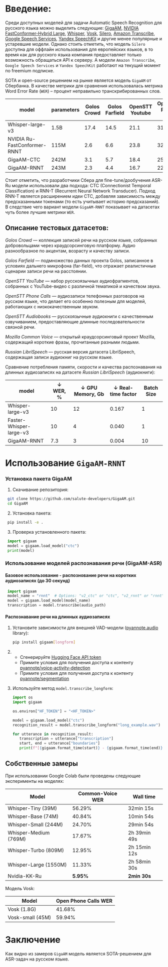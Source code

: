 # Введение:

Среди доступных моделей для задачи Automatic Speech Recognition для русского языка можно выделить следующие: [GigaAM](https://github.com/salute-developers/GigaAM), [NVIDIA FastConformer-Hybrid Large](https://huggingface.co/nvidia/stt_kk_ru_fastconformer_hybrid_large), [Whisper](https://github.com/openai/whisper), [Vosk](https://github.com/alphacep/vosk), [Silero](https://github.com/snakers4/silero-models), [Amazon Transcribe](https://aws.amazon.com/ru/transcribe/pricing/), [Google Speech Services](https://cloudfresh.com/ru/cloud-blog/google-speech-to-text-zachem-ispolzovat/), [Yandex SpeechKit](https://yandex.cloud/ru-kz/services/speechkit) и другие менее популярные и устаревшие модели. Однако стоить отметить, что модель `Silero` доступна для оффлайн использования для европейских языков, в то время как для русского языка компания предоставляет только возможность обращаться API к серверу. А модели `Amazon Transcribe`, `Google Speech Services` и `Yandex SpeechKit` работают на текущий момент по freemium подписке. 

SOTA и open-source решением на рынке является модель `GigaAM` от Сбербанка. В качестве метрики для сравнения использовалась метрика Word Error Rate (`WER`) – процент неправильно транскрибированных слов.

| model                        | parameters | Golos Crowd | Golos Farfield | OpenSTT Youtube | OpenSTT Phone calls | OpenSTT Audiobooks | Mozilla Common Voice | Russian LibriSpeech |
|------------------------------|------------|-------------|----------------|-----------------|---------------------|--------------------|----------------------|---------------------|
| Whisper-large-v3             | 1.5B       | 17.4        | 14.5           | 21.1            | 31.2                | 17.0               | 5.3                  | 9.0                 |
| NVIDIA Ru-FastConformer-RNNT | 115M       | 2.6         | 6.6            | 23.8            | 32.9                | 16.4               | 2.7                  | 11.6                |
| GigaAM-CTC                   | 242M       | 3.1         | 5.7            | 18.4            | 25.6                | 15.1               | 1.7                  | 8.1                 |
| GigaAM-RNNT                  | 243M       | 2.3         | 4.4            | 16.7            | 22.9                | 13.9               | 0.9                  | 7.4                 |

Стоит отметить, что разработчики Сбера для fine-tune/дообучения ASR-Ru модели использовали два подхода: CTC (Connectionist Temporal Classification) и RNN-T (Recurrent Neural Network Transducer). Подход RNN-T является расширением идеи CTC, добавляя зависимость между предсказанными токенами (то есть учитывает историю предсказаний). В следствие чего вариант модели `GigaAM-RNNT` показывает на датасетах чуть более лучшие метрики `WER`. 

## Описание тестовых датасетов:

_Golos Crowd_ — коллекция записей речи на русском языке, собранных добровольцами через краудсорсинговую платформу. Аудио разнообразное по акцентам, возрасту и качеству записи.

_Golos Farfield_ — подмножество данных проекта Golos, записанное в условиях дальнего микрофона (far-field), что отражает реалистичные сценарии записи речи на расстоянии.

_OpenSTT YouTube_ — набор русскоязычных аудиофрагментов, собранных с YouTube-видео с различной тематикой и качеством звука.

_OpenSTT Phone Calls_ — аудиозаписи телефонных разговоров на русском языке, что делает его особенно полезным для моделей, работающих с низкокачественным звуком.

_OpenSTT Audiobooks_ — русскоязычные аудиокниги с качественным озвучиванием, предоставляющие длинные последовательности связной речи.

_Mozilla Common Voice_ — открытый краудсорсинговый проект Mozilla, содержащий короткие фразы, прочитанные разными людьми. 

_Russian LibriSpeech_ — русская версия датасета LibriSpeech, содержащая записи аудиокниг на русском языке.

Сравнение потребления памяти, скорости и качества распознавания на длинных аудиозаписях на датасете _Russian LibriSpeech_ (аудиокниги): 

| model                   | ↓ WER, % | ↓ GPU Memory, Gb | ↓ Real-time factor | Batch Size |
|-------------------------|----------|------------------|--------------------|------------|
| Whisper-large-v3        | 10       | 12               | 0.167              | 1          |
| Faster-Whisper-large-v3 | 10       | 4                | 0.040              | 1          |
| GigaAM-RNNT             | 7.3      | 3                | 0.004              | 10         |

# Использование `GigaAM-RNNT`

### Установка пакета GigaAM

1. Скачивание репозитория:
  ```bash
   git clone https://github.com/salute-developers/GigaAM.git
   cd GigaAM
   ```
2. Установка пакета:
  ```bash
   pip install -e .
   ```

3. Проверка установленного пакета:
  ```python
   import gigaam
   model = gigaam.load_model("ctc")
   print(model)
   ```

### Использование моделей распознавания речи (GigaAM-ASR)

  #### Базовое использование - распознование речи на коротких аудиозаписях (до 30 секунд)
  ```python
   import gigaam
   model_name = "rnnt"  # Options: "v2_ctc" or "ctc", "v2_rnnt" or "rnnt", "v1_ctc", "v1_rnnt"
   model = gigaam.load_model(model_name)
   transcription = model.transcribe(audio_path)
   ```

  #### Распознавание речи на длинных аудиозаписях
  1. Установите зависимости для внешней VAD-модели ([pyannote.audio](https://github.com/pyannote/pyannote-audio) library):
      ```bash
      pip install gigaam[longform]
      ```
  2. 
      * Сгенерируйте [Hugging Face API token](https://huggingface.co/docs/hub/security-tokens)
      * Примите условия для получения доступа к контенту [pyannote/voice-activity-detection](https://huggingface.co/pyannote/voice-activity-detection)
      * Примите условия для получения доступа к контенту [pyannote/segmentation](https://huggingface.co/pyannote/segmentation)
  
  3. Используйте метод ```model.transcribe_longform```:
      ```python
      import os
      import gigaam

      os.environ["HF_TOKEN"] = "<HF_TOKEN>"

      model = gigaam.load_model("ctc")
      recognition_result = model.transcribe_longform("long_example.wav")

      for utterance in recognition_result:
         transcription = utterance["transcription"]
         start, end = utterance["boundaries"]
         print(f"[{gigaam.format_time(start)} - {gigaam.format_time(end)}]: {transcription}")
      ```  
     
## Собственные замеры
При использовании Google Colab были проведены следующие эксперименты на моделях:

| Model               | Common-Voice WER | Wall time      |
|---------------------|------------------|----------------|
| Whisper-Tiny (39M)   | 56.29%            | 32min 15s      |
| Whisper-Base (74M)   | 40.84%            | 10min 54s      |
| Whisper-Small (244M) | 24.70%            | 29min 54s      |
| Whisper-Medium (769M)| 17.67%            | 2h 39min 49s   |
| Whisper-Turbo (809M) | 12.95%            | 2h 15min 12s   |
| Whisper-Large (1550M)| 11.33%            | 2h 58min 30s   |
| Nvidia-KK-Ru         | **5.95%**             | **2min 30s**       |

Модель Vosk:

| Model            | Open Phone Calls WER |
|------------------|----------------------|
| Vosk (1.8G)      | 41.68%               |
| Vosk-small (45M) | 59.94%               |

# Заключение
Как видно из замеров `GigaAM` модель является SOTA-решением для ASR-задач на русском языке.